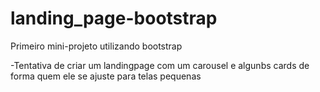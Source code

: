 # landing_page-bootstrap
 Primeiro mini-projeto utilizando bootstrap

-Tentativa de criar um landingpage com um carousel e algunbs cards de forma quem ele se ajuste para telas pequenas
